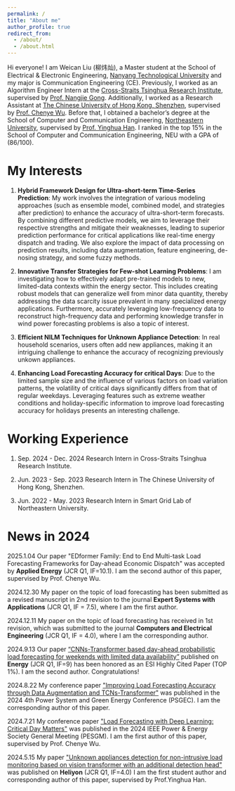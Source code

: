 ```yaml
---
permalink: /
title: "About me"
author_profile: true
redirect_from: 
  - /about/
  - /about.html
---
```


Hi everyone! I am Weican Liu (柳炜灿), a Master student at the School of Electrical & Electronic Engineering, [Nanyang Technological University](https://www.ntu.edu.sg/) and my major is Communication Engineering (CE). Previously, I worked as an Algorithm Engineer Intern at the [Cross-Straits Tsinghua Research Institute](https://tsinghua-hx.org.cn/), supervised by [Prof. Nangjie Gong](https://sites.google.com/site/gongnanjie/home). Additionally, I worked as a Research Assistant at [The Chinese University of Hong Kong, Shenzhen](https://sse.cuhk.edu.cn/), supervised by [Prof. Chenye Wu](https://www.wuchenye.cn/index-cn.html). Before that, I obtained a bachelor’s degree at the School of Computer and Communication Engineering, [Northeastern University](https://www.neuq.edu.cn/), supervised by [Prof. Yinghua Han](https://ieeexplore.ieee.org/author/37293173100). I ranked in the top 15% in the School of Computer and Communication Engineering, NEU with a GPA of (86/100).

**My Interests**
======
1. **Hybrid Framework Design for Ultra-short-term Time-Series Prediction**: My work involves the integration of various modeling approaches (such as ensemble model, combined model, and strategies after prediction) to enhance the accuracy of ultra-short-term forecasts. By combining different predictive models, we aim to leverage their respective strengths and mitigate their weaknesses, leading to superior prediction performance for critical applications like real-time energy dispatch and trading. We also explore the impact of data processing on prediction results, including data augmentation, feature engineering, de-nosing strategy, and some fuzzy methods.

2. **Innovative Transfer Strategies for Few-shot Learning Problems**: I am investigating how to effectively adapt pre-trained models to new, limited-data contexts within the energy sector. This includes creating robust models that can generalize well from minor data quantity, thereby addressing the data scarcity issue prevalent in many specialized energy applications. Furthermore, accurately leveraging low-frequency data to reconstruct high-frequency data and performing knowledge transfer in wind power forecasting problems is also a topic of interest.

3. **Efficient NILM Techniques for Unknown Appliance Detection**: In real household scenarios, users often add new appliances, making it an intriguing challenge to enhance the accuracy of recognizing previously unkown appliances.

4. **Enhancing Load Forecasting Accuracy for critical Days**: Due to the limited sample size and the influence of various factors on load variation patterns, the volatility of critical days significantly differs from that of regular weekdays. Leveraging features such as extreme weather conditions and holiday-specific information to improve load forecasting accuracy for holidays presents an interesting challenge.

**Working Experience**
======
1. Sep. 2024 - Dec. 2024 Research Intern in Cross-Straits Tsinghua Research Institute.

2. Jun. 2023 - Sep. 2023 Research Intern in The Chinese University of Hong Kong, Shenzhen.

3. Jun. 2022 - May. 2023 Research Intern in Smart Grid Lab of Northeastern University.

News in 2024
======
2025.1.04  Our paper "EDformer Family: End to End Multi-task Load Forecasting Frameworks for Day-ahead Economic Dispatch" was accepted by **Applied Energy** (JCR Q1, IF=10.1). I am the second author of this paper, supervised by Prof. Chenye Wu.

2024.12.30 My paper on the topic of load forecasting has been submitted as a revised manuscript in 2nd revision to the journal **Expert Systems with Applications** (JCR Q1, IF = 7.5), where I am the first author. 

2024.12.11 My paper on the topic of load forecasting has received in 1st revision, which was submitted to the journal **Computers and Electrical Engineering** (JCR Q1, IF = 4.0), where I am the corresponding author.

2024.9.13 Our paper [“CNNs-Transformer based day-ahead probabilistic load forecasting for weekends with limited data availability”](https://www.sciencedirect.com/science/article/pii/S0360544224004389) published on **Energy** (JCR Q1, IF=9) has been honored as an ESI Highly Cited Paper (TOP 1%). I am the second author. Congratulations!

2024.8.22 My conference paper ["Improving Load Forecasting Accuracy through Data Augmentation and TCNs-Transformer"](https://ieeexplore.ieee.org/abstract/document/10721021) was published in the 2024 4th Power System and Green Energy Conference (PSGEC). I am the corresponding author of this paper. 

2024.7.21 My conference paper ["Load Forecasting with Deep Learning: Critical Day Matters"](https://ieeexplore.ieee.org/abstract/document/10688616) was published in the 2024 IEEE Power & Energy Society General Meeting (PESGM). I am the first author of this paper, supervised by Prof. Chenye Wu.

2024.5.15 My paper ["Unknown appliances detection for non-intrusive load monitoring based on vision transformer with an additional detection head"](https://www.cell.com/heliyon/fulltext/S2405-8440(24)06697-0) was published on **Heliyon** (JCR Q1, IF=4.0) I am the first student author and corresponding author of this paper, supervised by Prof.Yinghua Han.




